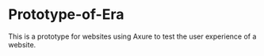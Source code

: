 # Prototype-of-Era
This is a prototype for websites using Axure to test the user experience of a website.
